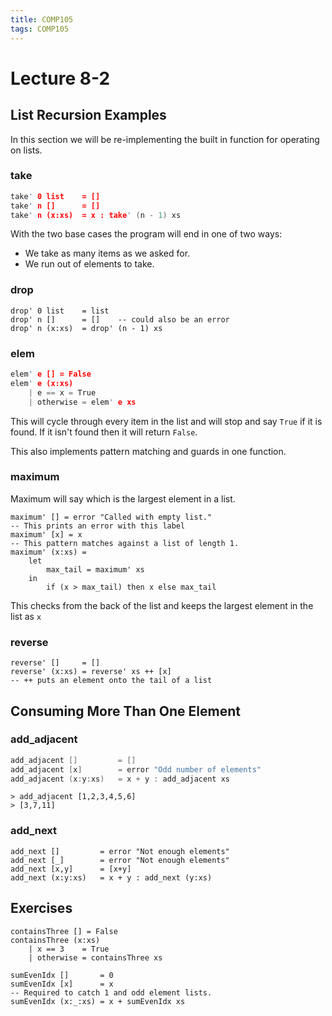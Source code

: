 ```yaml
---
title: COMP105
tags: COMP105
---
```

# Lecture 8-2
## List Recursion Examples
In this section we will be re-implementing the built in function for operating on lists.
### take
```h
take' 0 list	= []
take' n []		= []
take' n (x:xs)	= x : take' (n - 1) xs
```
With the two base cases the program will end in one of two ways:

* We take as many items as we asked for.
* We run out of elements to take.

### drop
```
drop' 0 list	= list
drop' n []		= [] 	-- could also be an error
drop' n (x:xs)	= drop' (n - 1) xs
```

### elem
```h
elem' e [] = False
elem' e (x:xs)
	| e == x = True
	| otherwise = elem' e xs
```
This will cycle through every item in the list and will stop and say `True` if it is found. If it isn't found then it will return `False`.

This also implements pattern matching and guards in one function.

### maximum
Maximum will say which is the largest element in a list.

```
maximum' []	= error "Called with empty list." 
-- This prints an error with this label
maximum' [x] = x 
-- This pattern matches against a list of length 1.
maximum' (x:xs) =
	let
		max_tail = maximum' xs
	in
		if (x > max_tail) then x else max_tail
```
This checks from the back of the list and keeps the largest element in the list as `x`

### reverse
```
reverse' []		= []
reverse' (x:xs) = reverse' xs ++ [x]
-- ++ puts an element onto the tail of a list
```

## Consuming More Than One Element
### add_adjacent
```h
add_adjacent []			= []
add_adjacent [x]		= error "Odd number of elements"
add_adjacent (x:y:xs)	= x + y : add_adjacent xs
```
```
> add_adjacent [1,2,3,4,5,6]
> [3,7,11]
```

### add_next
```
add_next [] 		= error "Not enough elements"
add_next [_] 		= error "Not enough elements"
add_next [x,y]		= [x+y]
add_next (x:y:xs)	= x + y : add_next (y:xs)
```

## Exercises
```
containsThree [] = False
containsThree (x:xs)
	| x == 3	= True
	| otherwise	= containsThree xs
```
```
sumEvenIdx []		= 0
sumEvenIdx [x]		= x
-- Required to catch 1 and odd element lists.
sumEvenIdx (x:_:xs)	= x + sumEvenIdx xs
```